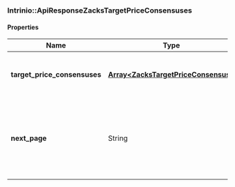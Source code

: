

[//]: # (CLASS:Intrinio::ApiResponseZacksTargetPriceConsensuses)

[//]: # (KIND:object)

### Intrinio::ApiResponseZacksTargetPriceConsensuses

#### Properties

[//]: # (START_DEFINITION)

Name | Type | Description
------------ | ------------- | -------------
**target_price_consensuses** | [**Array&lt;ZacksTargetPriceConsensus&gt;**](ZacksTargetPriceConsensus.md) | Zacks target price consensuses for the latest date &nbsp;
**next_page** | String | The token required to request the next page of the data. If null, no further results are available. &nbsp;

[//]: # (END_DEFINITION)


[//]: # (CONTAINED_CLASS:Intrinio::ZacksTargetPriceConsensus)



